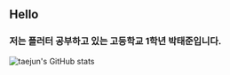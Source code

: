 ## Hello

### 저는 플러터 공부하고 있는 고등학교 1학년 박태준입니다.

![taejun's GitHub stats](https://github-readme-stats.vercel.app/api?username=cartooncompany&show_icons=true&theme=radical)
